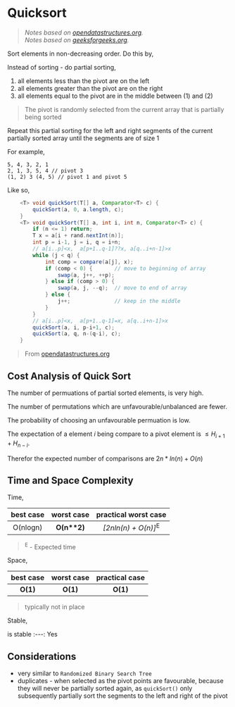# Quicksort
> _Notes based on [opendatastructures.org][1]._ <br>
> _Notes based on [geeksforgeeks.org][2]._ <br>

Sort elements in non-decreasing order. Do this by,

Instead of sorting - do partial sorting,
1. all elements less than the pivot are on the left
2. all elements greater than the pivot are on the right
3. all elements equal to the pivot are in the middle between (1) and (2)
> The pivot is randomly selected from the current array that is partially being sorted

Repeat this partial sorting for the left and right segments of the current partially sorted array until the segments are of size 1

For example,
```
5, 4, 3, 2, 1
2, 1, 3, 5, 4 // pivot 3
(1, 2) 3 (4, 5) // pivot 1 and pivot 5
```

Like so,
```java
    <T> void quickSort(T[] a, Comparator<T> c) {
        quickSort(a, 0, a.length, c);
    }
    <T> void quickSort(T[] a, int i, int n, Comparator<T> c) {
        if (n <= 1) return;
        T x = a[i + rand.nextInt(n)];
        int p = i-1, j = i, q = i+n;
        // a[i..p]<x,  a[p+1..q-1]??x, a[q..i+n-1]>x 
        while (j < q) {
            int comp = compare(a[j], x);
            if (comp < 0) {       // move to beginning of array
                swap(a, j++, ++p);
            } else if (comp > 0) {
                swap(a, j, --q);  // move to end of array
            } else {
                j++;              // keep in the middle
            }
        }
        // a[i..p]<x,  a[p+1..q-1]=x, a[q..i+n-1]>x 
        quickSort(a, i, p-i+1, c);
        quickSort(a, q, n-(q-i), c);
    }
```
> From [opendatastructures.org][1]

## Cost Analysis of Quick Sort
The number of permuations of partial sorted elements, is very high.

The number of permutations which are unfavourable/unbalanced are fewer.

The probability of choosing an unfavourable permuation is low.

The expectation of a element $`i`$ being compare to a pivot element is $`\leq H_{i+1} + H_{n-i}`$.

Therefor the expected number of comparisons are $`2n*ln(n) + O(n)`$

## Time and Space Complexity
Time,

best case | worst case | practical worst case
:---: | :---: | :---:
O(nlogn) | __O(n**2)__ | _[2nln(n) + O(n)]_<sup>E</sup>
><sup>E</sup> - Expected time

Space,

best case | worst case | practical case
:---: | :---: | :---:
__O(1)__ | __O(1)__ | __O(1)__
> typically not in place

Stable,

is stable
:---:
Yes

## Considerations
- very similar to `Randomized Binary Search Tree`
- duplicates - when selected as the pivot points are favourable, because they will never be partially sorted again, as `quickSort()` only subsequently partially sort the segments to the left and right of the pivot

[1]: http://www.opendatastructures.org
[2]: https://www.geeksforgeeks.org/quick-sort/